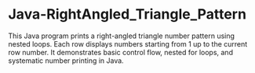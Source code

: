 # Java-RightAngled_Triangle_Pattern
This Java program prints a right-angled triangle number pattern using nested loops. Each row displays numbers starting from 1 up to the current row number. It demonstrates basic control flow, nested for loops, and systematic number printing in Java.
